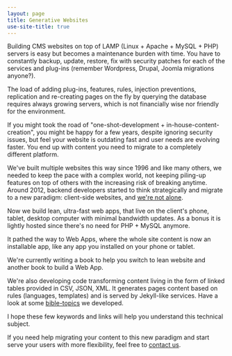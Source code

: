 ```yaml
---
layout: page
title: Generative Websites
use-site-title: true
---
```

Building CMS websites on top of LAMP (Linux + Apache + MySQL + PHP) servers is easy but becomes a maintenance burden with time. You have to constantly backup, update, restore, fix with security patches for each of the services and plug-ins (remember Wordpress, Drupal, Joomla migrations anyone?).

The load of adding plug-ins, features, rules, injection preventions, replication and re-creating pages on the fly by querying the database requires always growing servers, which is not financially wise nor friendly for the environment.

If you might took the road of "one-shot-development + in-house-content-creation", you might be happy for a few years, despite ignoring security issues, but feel your website is outdating fast and user needs are evolving faster. You end up with content you need to migrate to a completely different platform.

We've built multiple websites this way since 1996 and like many others, we needed to keep the pace with a complex world, not keeping piling-up features on top of others with the increasing risk of breaking anytime.
Around 2012, backend developers started to think strategically and migrate to a new paradigm: client-side websites, and [we're not alone](https://medium.com/devseed/how-we-build-cms-free-websites-d7e19d94a0ff).

Now we build lean, ultra-fast web apps, that live on the client's phone, tablet, desktop computer with minimal bandwidth updates. As a bonus it is lightly hosted since there's no need for PHP + MySQL anymore.

It pathed the way to Web Apps, where the whole site content is now an installable app, like any app you installed on your phone or tablet.

We're currently writing a book to help you switch to lean website and another book to build a Web App.

We're also developing code transforming content living in the form of linked tables provided in CSV, JSON, XML. It generates pages content based on rules (languages, templates) and is served by Jekyll-like services. Have a look at some [bible-topics](https://github.com/vocamen/bible-topics) we developed.

I hope these few keywords and links will help you understand this technical subject.

If you need help migrating your content to this new paradigm and start serve your users with more flexibility, feel free to [contact us](engage/).